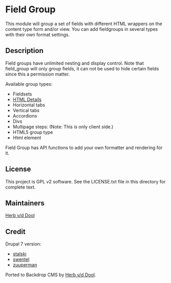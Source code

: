 Field Group
===========

This module will group a set of fields with different HTML wrappers on the content type form and/or view. You can add fieldgroups in several types with their own format settings.

Description
-----------

Field groups have unlimited nesting and display control. Note that field_group will only group fields, it can not be used to hide certain fields since this a permission matter.

Available group types:

* Fieldsets
* [HTML Details](https://developer.mozilla.org/en-US/docs/Web/HTML/Element/details)
* Horizontal tabs
* Vertical tabs
* Accordions
* Divs
* Multipage steps: (Note: This is only client side.)
* HTML5 group type
* Html element

Field Group has API functions to add your own formatter and rendering for it.

License
-------

This project is GPL v2 software. See the LICENSE.txt file in this directory for complete text.

Maintainers
-----------

[Herb v/d Dool](https://github.com/herbdool)

Credit
------

Drupal 7 version:

* [stalski](http://drupal.org/user/322618)
* [swentel](http://drupal.org/user/107403)
* [zuuperman](http://drupal.org/user/361625)

Ported to Backdrop CMS by [Herb v/d Dool](https://github.com/herbdool).
